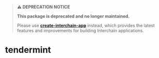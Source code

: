 > **⚠️ DEPRECATION NOTICE**
> 
> **This package is deprecated and no longer maintained.** 
> 
> Please use [**create-interchain-app**](https://github.com/hyperweb-io/create-interchain-app) instead, which provides the latest features and improvements for building Interchain applications.

# tendermint